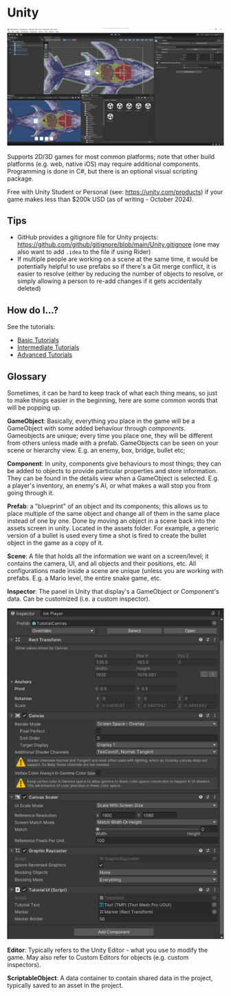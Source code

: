 # Unity

![Unity Editor Screenshot: Editor Version 2022.3.32f1](Unity/EditorVer2022_3_32f1.png)

Supports 2D/3D games for most common platforms; note that other build platforms (e.g. web, native iOS) may require additional components.
Programming is done in C#, but there is an optional visual scripting package.

Free with Unity Student or Personal (see: https://unity.com/products) if your game makes less than \$200k USD (as of writing - October 2024).

## Tips

- GitHub provides a gitignore file for Unity projects: https://github.com/github/gitignore/blob/main/Unity.gitignore (one may also want to add `.idea` to the file if using Rider)
- If multiple people are working on a scene at the same time, it would be potentially helpful to use prefabs so if there's a Git merge conflict, it is easier to resolve (either by reducing the number of objects to resolve, or simply allowing a person to re-add changes if it gets accidentally deleted)

## How do I...?

See the tutorials:
- [Basic Tutorials](./Unity/TutorialsBasic.md)
- [Intermediate Tutorials](./Unity/TutorialsIntermediate.md)
- [Advanced Tutorials](./Unity/TutorialsAdvanced.md)

## Glossary
Sometimes, it can be hard to keep track of what each thing means, so just to make things easier in the beginning, here are some common words that will be popping up.

**GameObject**: Basically, everything you place in the game will be a GameObject with some added behaviour through _components_. Gameobjects are unique; every time you place one, they will be different from others unless made with a prefab. GameObjects can be seen on your scene or hierarchy view. E.g. an enemy, box, bridge, bullet etc;

**Component**: In unity, components give behaviours to most things; they can be added to objects to provide particular properties and store information. They can be found in the details view when a GameObject is selected. E.g. a player's inventory, an enemy's AI, or what makes a wall stop you from going through it.

**Prefab**: a "blueprint" of an object and its components; this allows us to place multiple of the same object and change all of them in the same place instead of one by one. Done by moving an object in a scene back into the assets screen in unity. Located in the assets folder. For example, a generic version of a bullet is used every time a shot is fired to create the bullet object in the game as a copy of it.

**Scene**: A file that holds all the information we want on a screen/level; it contains the camera, UI, and all objects and their positions, etc. All configurations made inside a scene are unique (unless you are working with prefabs. E.g. a Mario level, the entire snake game, etc.

**Inspector**: The panel in Unity that display's a GameObject or Component's data. Can be customized (i.e. a custom inspector).

![Inspector screenshot](Unity/Inspector.png)

**Editor**: Typically refers to the Unity Editor - what you use to modify the game. May also refer to Custom Editors for objects (e.g. custom inspectors).

**ScriptableObject**: A data container to contain shared data in the project, typically saved to an asset in the project.